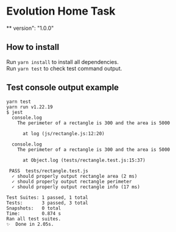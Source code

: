 # Evolution Home Task
** version": "1.0.0"

## How to install
Run `yarn install` to install all dependencies.  
Run `yarn test` to check test command output.

## Test console output example
```
yarn test 
yarn run v1.22.19
$ jest
  console.log
    The perimeter of a rectangle is 300 and the area is 5000

      at log (js/rectangle.js:12:20)

  console.log
    The perimeter of a rectangle is 300 and the area is 5000

      at Object.log (tests/rectangle.test.js:15:37)

 PASS  tests/rectangle.test.js
  ✓ should properly output rectangle area (2 ms)
  ✓ should properly output rectangle perimeter
  ✓ should properly output rectangle info (17 ms)

Test Suites: 1 passed, 1 total
Tests:       3 passed, 3 total
Snapshots:   0 total
Time:        0.874 s
Ran all test suites.
✨  Done in 2.05s.